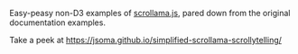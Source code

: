 Easy-peasy non-D3 examples of [scrollama.js](https://github.com/russellgoldenberg/scrollama), pared down from the original documentation examples.

Take a peek at https://jsoma.github.io/simplified-scrollama-scrollytelling/